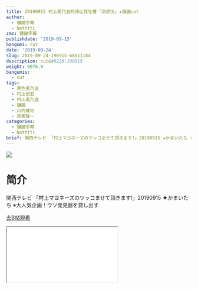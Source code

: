 ```yaml
---
title: 20190915 村上美乃滋的请让我吐槽 ｢测谎仪｣ ★镰鼬cut
author:
  - 镰鼬字幕
  - Notttti
zmz: 镰鼬字幕
publishdate: '2019-09-15'
bangumi: cut
date: '2019-09-24'
slug: 2019-09-24-190915-68811184
description: cut&#8226;190915
weight: 9076.0
bangumis:
  - cut
tags:
  - 黑色美乃滋
  - 村上信五
  - 村上美乃滋
  - 镰鼬
  - 山内健司
  - 滨家隆一
categories:
  - 镰鼬字幕
  - Notttti
brief: 関西テレビ 「村上マヨネーズのツッコませて頂きます!」20190915 ★かまいたち ※大人気企画！ウソ発見器を貸し出す
---
```

![](https://raw.githubusercontent.com/tcgriffith/owaraisite/master/static/tmpimg/447a426ac05e916a16b7890e191f775162b0958a.jpg.480.jpg)
# 简介  
関西テレビ
「村上マヨネーズのツッコませて頂きます!」20190915 ★かまいたち
※大人気企画！ウソ発見器を貸し出す  

[去B站观看](https://www.bilibili.com/video/av68811184/)
<div class ="resp-container"><iframe class="testiframe" src="//player.bilibili.com/player.html?aid=68811184"", scrolling="no", allowfullscreen="true" > </iframe></div> 
